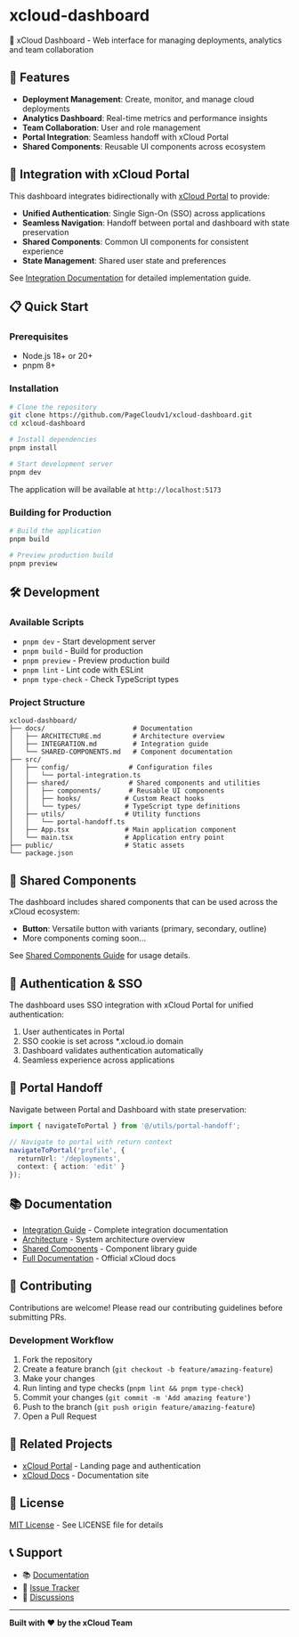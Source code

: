 # xcloud-dashboard

🎨 xCloud Dashboard - Web interface for managing deployments, analytics and team collaboration

## 🚀 Features

- **Deployment Management**: Create, monitor, and manage cloud deployments
- **Analytics Dashboard**: Real-time metrics and performance insights
- **Team Collaboration**: User and role management
- **Portal Integration**: Seamless handoff with xCloud Portal
- **Shared Components**: Reusable UI components across ecosystem

## 🔗 Integration with xCloud Portal

This dashboard integrates bidirectionally with [xCloud Portal](https://github.com/PageCloudv1/xcloud-portal) to provide:

- **Unified Authentication**: Single Sign-On (SSO) across applications
- **Seamless Navigation**: Handoff between portal and dashboard with state preservation
- **Shared Components**: Common UI components for consistent experience
- **State Management**: Shared user state and preferences

See [Integration Documentation](./docs/INTEGRATION.md) for detailed implementation guide.

## 📋 Quick Start

### Prerequisites

- Node.js 18+ or 20+
- pnpm 8+

### Installation

```bash
# Clone the repository
git clone https://github.com/PageCloudv1/xcloud-dashboard.git
cd xcloud-dashboard

# Install dependencies
pnpm install

# Start development server
pnpm dev
```

The application will be available at `http://localhost:5173`

### Building for Production

```bash
# Build the application
pnpm build

# Preview production build
pnpm preview
```

## 🛠️ Development

### Available Scripts

- `pnpm dev` - Start development server
- `pnpm build` - Build for production
- `pnpm preview` - Preview production build
- `pnpm lint` - Lint code with ESLint
- `pnpm type-check` - Check TypeScript types

### Project Structure

```
xcloud-dashboard/
├── docs/                      # Documentation
│   ├── ARCHITECTURE.md        # Architecture overview
│   ├── INTEGRATION.md         # Integration guide
│   └── SHARED-COMPONENTS.md   # Component documentation
├── src/
│   ├── config/               # Configuration files
│   │   └── portal-integration.ts
│   ├── shared/               # Shared components and utilities
│   │   ├── components/       # Reusable UI components
│   │   ├── hooks/           # Custom React hooks
│   │   └── types/           # TypeScript type definitions
│   ├── utils/               # Utility functions
│   │   └── portal-handoff.ts
│   ├── App.tsx              # Main application component
│   └── main.tsx             # Application entry point
├── public/                  # Static assets
└── package.json
```

## 🧩 Shared Components

The dashboard includes shared components that can be used across the xCloud ecosystem:

- **Button**: Versatile button with variants (primary, secondary, outline)
- More components coming soon...

See [Shared Components Guide](./docs/SHARED-COMPONENTS.md) for usage details.

## 🔐 Authentication & SSO

The dashboard uses SSO integration with xCloud Portal for unified authentication:

1. User authenticates in Portal
2. SSO cookie is set across *.xcloud.io domain
3. Dashboard validates authentication automatically
4. Seamless experience across applications

## 🔄 Portal Handoff

Navigate between Portal and Dashboard with state preservation:

```typescript
import { navigateToPortal } from '@/utils/portal-handoff';

// Navigate to portal with return context
navigateToPortal('profile', {
  returnUrl: '/deployments',
  context: { action: 'edit' }
});
```

## 📚 Documentation

- [Integration Guide](./docs/INTEGRATION.md) - Complete integration documentation
- [Architecture](./docs/ARCHITECTURE.md) - System architecture overview
- [Shared Components](./docs/SHARED-COMPONENTS.md) - Component library guide
- [Full Documentation](https://pagecloudv1.github.io/xcloud-docs/) - Official xCloud docs

## 🤝 Contributing

Contributions are welcome! Please read our contributing guidelines before submitting PRs.

### Development Workflow

1. Fork the repository
2. Create a feature branch (`git checkout -b feature/amazing-feature`)
3. Make your changes
4. Run linting and type checks (`pnpm lint && pnpm type-check`)
5. Commit your changes (`git commit -m 'Add amazing feature'`)
6. Push to the branch (`git push origin feature/amazing-feature`)
7. Open a Pull Request

## 🔗 Related Projects

- [xCloud Portal](https://github.com/PageCloudv1/xcloud-portal) - Landing page and authentication
- [xCloud Docs](https://pagecloudv1.github.io/xcloud-docs/) - Documentation site

## 📄 License

[MIT License](LICENSE) - See LICENSE file for details

## 📞 Support

- 📚 [Documentation](https://pagecloudv1.github.io/xcloud-docs/)
- 🐛 [Issue Tracker](https://github.com/PageCloudv1/xcloud-dashboard/issues)
- 💬 [Discussions](https://github.com/PageCloudv1/xcloud-dashboard/discussions)

---

**Built with** ❤️ **by the xCloud Team**

